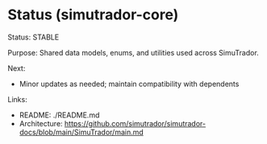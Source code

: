 # Status (simutrador-core)

Status: STABLE

Purpose: Shared data models, enums, and utilities used across SimuTrador.

Next:
- Minor updates as needed; maintain compatibility with dependents

Links:
- README: ./README.md
- Architecture: https://github.com/simutrador/simutrador-docs/blob/main/SimuTrador/main.md

